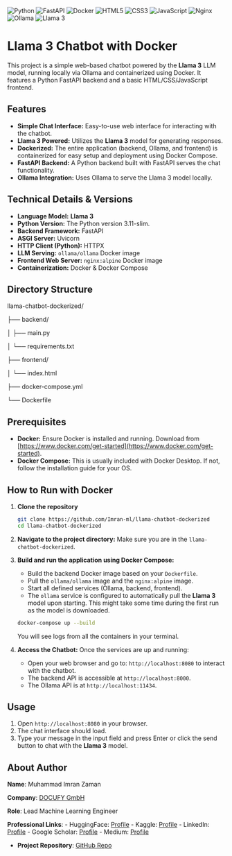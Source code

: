 <p align="left">
  <img src="https://img.shields.io/badge/Python-3776AB?style=for-the-badge&logo=python&logoColor=white" alt="Python"/>
  <img src="https://img.shields.io/badge/FastAPI-009688?style=for-the-badge&logo=fastapi&logoColor=white" alt="FastAPI"/>
  <img src="https://img.shields.io/badge/Docker-2496ED?style=for-the-badge&logo=docker&logoColor=white" alt="Docker"/>
  <img src="https://img.shields.io/badge/HTML5-E34F26?style=for-the-badge&logo=html5&logoColor=white" alt="HTML5"/>
  <img src="https://img.shields.io/badge/CSS3-1572B6?style=for-the-badge&logo=css3&logoColor=white" alt="CSS3"/>
  <img src="https://img.shields.io/badge/JavaScript-F7DF1E?style=for-the-badge&logo=javascript&logoColor=black" alt="JavaScript"/>
  <img src="https://img.shields.io/badge/Nginx-009639?style=for-the-badge&logo=nginx&logoColor=white" alt="Nginx"/>
  <img src="https://img.shields.io/badge/Ollama-grey?style=for-the-badge" alt="Ollama"/>
  <img src="https://img.shields.io/badge/Llama%203-blueviolet?style=for-the-badge" alt="Llama 3"/>
</p> 


# Llama 3 Chatbot with Docker

This project is a simple web-based chatbot powered by the **Llama 3** LLM model, running locally via Ollama and containerized using Docker. It features a Python FastAPI backend and a basic HTML/CSS/JavaScript frontend.

## Features

* **Simple Chat Interface:** Easy-to-use web interface for interacting with the chatbot.
* **Llama 3 Powered:** Utilizes the **Llama 3** model for generating responses.
* **Dockerized:** The entire application (backend, Ollama, and frontend) is containerized for easy setup and deployment using Docker Compose.
* **FastAPI Backend:** A Python backend built with FastAPI serves the chat functionality.
* **Ollama Integration:** Uses Ollama to serve the Llama 3 model locally.

## Technical Details & Versions

* **Language Model:** **Llama 3**
* **Python Version:** The Python version 3.11-slim. 
* **Backend Framework:** FastAPI 
* **ASGI Server:** Uvicorn 
* **HTTP Client (Python):** HTTPX 
* **LLM Serving:** `ollama/ollama` Docker image
* **Frontend Web Server:** `nginx:alpine` Docker image
* **Containerization:** Docker & Docker Compose

## Directory Structure

llama-chatbot-dockerized/

├── backend/

│   ├── main.py   

│   └── requirements.txt 

├── frontend/

│   └── index.html   

├── docker-compose.yml  

└── Dockerfile         

## Prerequisites

* **Docker:** Ensure Docker is installed and running. Download from [https://www.docker.com/get-started](https://www.docker.com/get-started).
* **Docker Compose:** This is usually included with Docker Desktop. If not, follow the installation guide for your OS.

## How to Run with Docker

1.  **Clone the repository**
    ```bash
    git clone https://github.com/Imran-ml/llama-chatbot-dockerized
    cd llama-chatbot-dockerized
    ```

2.  **Navigate to the project directory:**
    Make sure you are in the `llama-chatbot-dockerized`.

3.  **Build and run the application using Docker Compose:**
    * Build the backend Docker image based on your `Dockerfile`.
    * Pull the `ollama/ollama` image and the `nginx:alpine` image.
    * Start all defined services (Ollama, backend, frontend).
    * The `ollama` service is configured to automatically pull the **Llama 3** model upon starting. This might take some time during the first run as the model is downloaded.

    ```bash
    docker-compose up --build
    ```

    You will see logs from all the containers in your terminal.

4.  **Access the Chatbot:**
    Once the services are up and running:
    * Open your web browser and go to: `http://localhost:8080` to interact with the chatbot.
    * The backend API is accessible at `http://localhost:8000`.
    * The Ollama API is at `http://localhost:11434`.

## Usage

1.  Open `http://localhost:8080` in your browser.
2.  The chat interface should load.
3.  Type your message in the input field and press Enter or click the send button to chat with the **Llama 3** model.

## About Author
  **Name**: Muhammad Imran Zaman

  **Company**: [DOCUFY GmbH](https://docufy.de/en/home/)

  **Role**: Lead Machine Learning Engineer

  **Professional Links**:
    - HuggingFace: [Profile](https://huggingface.co/ImranzamanML)
    - Kaggle: [Profile](https://www.kaggle.com/muhammadimran112233)
    - LinkedIn: [Profile](linkedin.com/in/muhammad-imran-zaman)
    - Google Scholar: [Profile](https://scholar.google.com/citations?user=ulVFpy8AAAAJ&hl=en)
    - Medium: [Profile](https://medium.com/@imranzaman-5202)
    
- **Project Repository**: [GitHub Repo](https://github.com/Imran-ml/llama-chatbot-dockerized)
